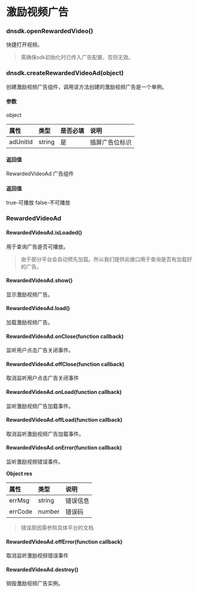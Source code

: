 # 激励视频广告

### dnsdk.openRewardedVideo\(\)

快捷打开视频。

> 需确保sdk初始化时已传入广告配置，否则无效。

### dnsdk.createRewardedVideoAd\(object\)

创建激励视频广告组件，调用该方法创建的激励视频广告是一个单例。

#### 参数

object

| 属性 | 类型 | 是否必填 | 说明 |
| :--- | :--- | :--- | :--- |
| adUnitId | string | 是 | 插屏广告位标识 |

#### 返回值

RewardedVideoAd 广告组件

#### 返回值

true-可播放 false-不可播放

### RewardedVideoAd

#### RewardedVideoAd.isLoaded\(\)

用于查询广告是否可播放。

> 由于部分平台会自动预先加载。所以我们提供此接口用于查询是否有加载好的广告。

#### RewardedVideoAd.show\(\)

显示激励视频广告。

#### RewardedVideoAd.load\(\)

加载激励视频广告。

#### RewardedVideoAd.onClose\(function callback\)

监听用户点击广告关闭事件。

#### RewardedVideoAd.offClose\(function callback\)

取消监听用户点击广告关闭事件

#### RewardedVideoAd.onLoad\(function callback\)

监听激励视频广告加载事件。

#### RewardedVideoAd.offLoad\(function callback\)

取消监听激励视频广告加载事件。

#### RewardedVideoAd.onError\(function callback\)

监听激励视频错误事件。

**Object res**

| 属性 | 类型 | 说明 |
| :--- | :--- | :--- |
| errMsg | string | 错误信息 |
| errCode | number | 错误码 |

> 错误原因需参照具体平台的文档

#### RewardedVideoAd.offError\(function callback\)

取消监听激励视频错误事件

#### RewardedVideoAd.destroy\(\)

销毁激励视频广告实例。

